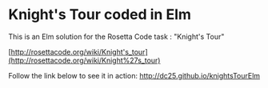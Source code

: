 # Knight's Tour coded in Elm

This is an Elm solution for the Rosetta Code task : "Knight's Tour"

[http://rosettacode.org/wiki/Knight's_tour](http://rosettacode.org/wiki/Knight%27s_tour)


Follow the link below to see it in action:
http://dc25.github.io/knightsTourElm
